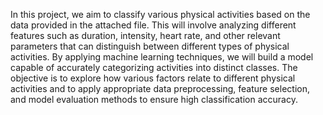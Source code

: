 In this project, we aim to classify various physical activities based on the data provided in the attached file. This will involve analyzing different features such as duration, intensity, heart rate, and other relevant parameters that can distinguish between different types of physical activities. By applying machine learning techniques, we will build a model capable of accurately categorizing activities into distinct classes. The objective is to explore how various factors relate to different physical activities and to apply appropriate data preprocessing, feature selection, and model evaluation methods to ensure high classification accuracy.
